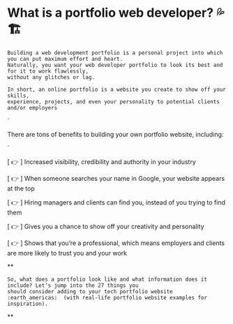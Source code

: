 # What is a portfolio web developer? :sweat_drops: :building_construction:

```
Building a web development portfolio is a personal project into which you can put maximum effort and heart.
Naturally, you want your web developer portfolio to look its best and for it to work flawlessly, 
without any glitches or lag.
```
```
In short, an online portfolio is a website you create to show off your skills, 
experience, projects, and even your personality to potential clients and/or employers
```
`

There are tons of benefits to building your own portfolio website, including:

`

[ :point_right: ]  Increased visibility, credibility and authority in your industry

[ :point_right: ]  When someone searches your name in Google, your website appears at the top

[ :point_right: ]  Hiring managers and clients can find you, instead of you trying to find them 

[ :point_right: ]  Gives you a chance to show off your creativity and personality

[ :point_right: ]  Shows that you’re a professional, which means employers and clients are more likely to trust you and your work

**
```
So, what does a portfolio look like and what information does it include? Let’s jump into the 27 things you 
should consider adding to your tech portfolio website 
:earth_americas:  (with real-life portfolio website examples for inspiration).
```
**



